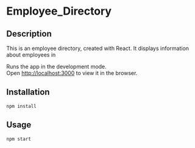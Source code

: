 # Employee_Directory

## Description
This is an employee directory, created with React. It displays information about employees in 

Runs the app in the development mode.<br/>
Open [http://localhost:3000](http://localhost:3000) to view it in the browser.

## Installation
```
npm install
```
## Usage
```
npm start